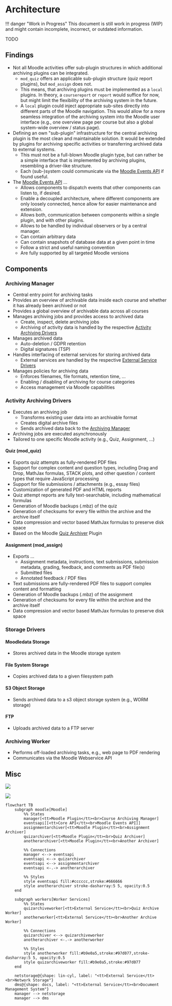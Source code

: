 # Architecture

!!! danger "Work in Progress"
    This document is still work in progress (WIP) and might contain incomplete, incorrect, or outdated information.

TODO


## Findings

- Not all Moodle activities offer sub-plugin structures in which additional archiving plugins can be integrated.
    - `mod_quiz` offers an applicable sub-plugin structure (quiz report plugins), but `mod_assign` does not.
    - This means, that archiving plugins must be implemented as a `local` plugins. In theory, a `coursereport` or
      `report` would suffice for now, but might limit the flexibility of the archiving system in the future.
    - A `local` plugin could inject appropriate sub-sites directly into different parts of the Moodle navigation. This
      would allow for a more seamless integration of the archiving system into the Moodle user interface (e.g., one
      overview page per course but also a global system-wide overview / status page).
- Defining an own "sub-plugin" infrastructure for the central archiving plugin is the most clean and maintainable
  solution. It would be extended by plugins for archiving specific activities or transferring archived data to external
  systems.
    - This must not be a full-blown Moodle plugin type, but can rather be a simple interface that is implemented by
      archiving plugins, resembling a driver-like structure.
    - Each (sub-)system could communicate via the [Moodle Events API](https://docs.moodle.org/dev/Events_API) if found
      useful.
- The [Moodle Events API](https://docs.moodle.org/dev/Events_API) ...
    - Allows components to dispatch events that other components can listen to, if desired.
    - Enable a decoupled architecture, where different components are only loosely connected, hence allow for easier
      maintenance and extension.
    - Allows both, communication between components within a single plugin, and with other plugins.
    - Allows to be handled by individual observers or by a central manager.
    - Can contain arbitrary data
    - Can contain snapshots of database data at a given point in time
    - Follow a strict and useful naming convention
    - Are fully supported by all targeted Moodle versions


## Components

### Archiving Manager

- Central entry point for archiving tasks
- Provides an overview of archivable data inside each course and whether it has already been archived or not
- Provides a global overview of archivable data across all courses
- Manages archiving jobs and provides access to archived data
    - Create, inspect, delete archiving jobs
    - Archiving of activity data is handled by the respective [Activity Archiving Drivers](#activity-archiving-drivers)
- Manages archived data
    - Auto-deletion / GDPR retention
    - Digital signatures (TSP)
- Handles interfacing of external services for storing archived data
    - External services are handled by the respective [External Service Drivers](#external-service-drivers)
- Manages policies for archiving data
    - Enforces filenames, file formats, retention time, ...
    - Enabling / disabling of archiving for course categories
    - Access management via Moodle capabilities


### Activity Archiving Drivers

- Executes an archiving job
    - Transforms existing user data into an archivable format
    - Creates digital archive files
    - Sends archived data back to the [Archiving Manager](#archiving-manager)
- Archiving jobs are executed asynchronously
- Tailored to one specific Moodle activity (e.g., Quiz, Assignment, ...)


#### Quiz (mod_quiz)

- Exports quiz attempts as fully-rendered PDF files
- Support for complex content and question types, including Drag and Drop, MathJax formulas, STACK plots, and other
  question / content types that require JavaScript processing
- Support for file submissions / attachments (e.g., essay files)
- Customization of generated PDF and HTML reports
- Quiz attempt reports are fully text-searchable, including mathematical formulas
- Generation of Moodle backups (.mbz) of the quiz
- Generation of checksums for every file within the archive and the archive itself
- Data compression and vector based MathJax formulas to preserve disk space
- Based on the Moodle [Quiz Archiver](https://moodle.org/plugins/quiz_archiver) Plugin


#### Assignment (mod_assign)

- Exports ...
    - Assignment metadata, instructions, text submissions, submission metadata, grading, feedback, and comments as PDF
      file(s)
    - Submitted files
    - Annotated feedback / PDF files
- Text submissions are fully-rendered PDF files to support complex content and formatting
- Generation of Moodle backups (.mbz) of the assignment
- Generation of checksums for every file within the archive and the archive itself
- Data compression and vector based MathJax formulas to preserve disk space


### Storage Drivers

#### Moodledata Storage

- Stores archived data in the Moodle storage system

#### File System Storage

- Copies archived data to a given filesystem path

#### S3 Object Storage

- Sends archived data to a s3 object storage system (e.g., WORM storage)

#### FTP

- Uploads archived data to a FTP server


### Archiving Worker

- Performs off-loaded archiving tasks, e.g., web page to PDF rendering
- Communicates via the Moodle Webservice API


## Misc

![](./architecture-overview.drawio)

![](./quiz-archiver-architecture.drawio)

```mermaid
flowchart TB
    subgraph moodle[Moodle]
        %% States
        manager[<tt>Moodle Plugin</tt><br>Course Archiving Manager]
        eventsapi[[<tt>Core API</tt><br>Moodle Events API]]
        assignmentarchiver[<tt>Moodle Plugin</tt><br>Assignment Archiver]
        quizarchiver[<tt>Moodle Plugin</tt><br>Quiz Archiver]
        anotherarchiver[<tt>Moodle Plugin</tt><br>Another Archiver]
        
        %% Connections
        manager <--> eventsapi
        eventsapi <--> quizarchiver
        eventsapi <--> assignmentarchiver
        eventsapi <-.-> anotherarchiver
        
        %% Styles
        style eventsapi fill:#cccccc,stroke:#666666
        style anotherarchiver stroke-dasharray:5 5, opacity:0.5
    end
    
    subgraph workers[Worker Services]
        %% States
        quizarchiveworker[<tt>External Service</tt><br>Quiz Archive Worker]
        anotherworker[<tt>External Service</tt><br>Another Archive Worker]

        %% Connections
        quizarchiver <--> quizarchiveworker
        anotherarchiver <-.-> anotherworker

        %% Styles
        style anotherworker fill:#b9e0a5,stroke:#97d077,stroke-dasharray:5 5, opacity:0.5
        style quizarchiveworker fill:#b9e0a5,stroke:#97d077
    end

    netstorage@{shape: lin-cyl, label: "<tt>External Service</tt><br>Network Storage"}
    dms@{shape: docs, label: "<tt>External Service</tt><br>Document Management System"}
    manager --> netstorage
    manager --> dms
    
```